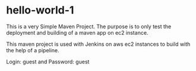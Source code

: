 # hello-world-1


This is a very Simple Maven Project. The purpose is to only test the deployment and building of a maven app on ec2 instance.

This maven project is used with Jenkins on aws ec2 instances to build with the help of a pipeline. 

Login: guest and Password: guest
